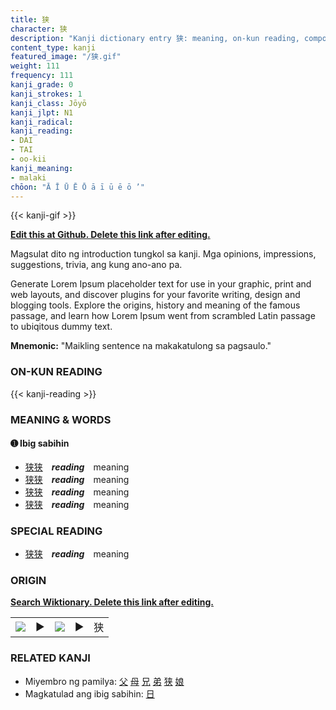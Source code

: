 ```yaml
---
title: 狭
character: 狭
description: "Kanji dictionary entry 狭: meaning, on-kun reading, compounds, origin, related kanji"
content_type: kanji
featured_image: "/狭.gif"
weight: 111
frequency: 111
kanji_grade: 0
kanji_strokes: 1
kanji_class: Jōyō
kanji_jlpt: N1
kanji_radical: 
kanji_reading: 
- DAI
- TAI
- oo-kii
kanji_meaning:
- malaki
chōon: "Ā Ī Ū Ē Ō ā ī ū ē ō ’"
---
```

[//]: # (Don't edit the line below. Kanji animated GIF code is automatically generated.)
{{< kanji-gif >}}

[//]: # (Edit below this line.)

**[Edit this at Github. Delete this link after editing.](https://github.com/tim0g/tim/tree/main/content/kanji/狭/index.md)**

Magsulat dito ng introduction tungkol sa kanji. Mga opinions, impressions, suggestions, trivia, ang kung ano-ano pa.

Generate Lorem Ipsum placeholder text for use in your graphic, print and web layouts, and discover plugins for your favorite writing, design and blogging tools. Explore the origins, history and meaning of the famous passage, and learn how Lorem Ipsum went from scrambled Latin passage to ubiqitous dummy text.
 
**Mnemonic:** "Maikling sentence na makakatulong sa pagsaulo."

### ON-KUN READING

[//]: # (Don't edit the line below. ON-KUN READING code is automatically generated.)
{{< kanji-reading >}}

### MEANING & WORDS

#### ➊ **Ibig sabihin**
  - [狭](../狭)[狭](../狭)　***reading***　meaning
  - [狭](../狭)[狭](../狭)　***reading***　meaning
  - [狭](../狭)[狭](../狭)　***reading***　meaning
  - [狭](../狭)[狭](../狭)　***reading***　meaning

### SPECIAL READING
  - [狭](../狭)[狭](../狭)　***reading***　meaning

### ORIGIN

**[Search Wiktionary. Delete this link after editing.](https://wiktionary.org/wiki/狭)**
<table class="kanji-table"><tr><td>
<img src="60px-狭-bronze.svg.png">
</td><td>▶</td><td>
<img src="60px-狭-oracle.svg.png">
</td><td>▶</td>
<td class="kanji-origin">狭</td>
</tr></table>

### RELATED KANJI
- Miyembro ng pamilya: [父](../父) [母](../母) [兄](../兄) [弟](../弟) [狭](../狭) [娘](../娘)
- Magkatulad ang ibig sabihin: [日](../日)
